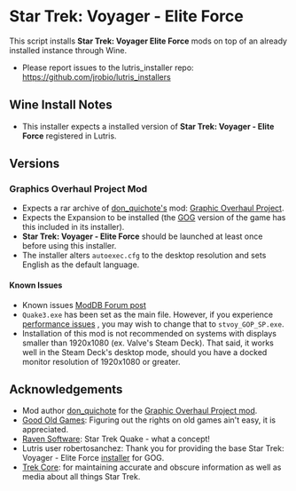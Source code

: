 # Star Trek: Voyager - Elite Force

This script installs **Star Trek: Voyager Elite Force** mods on top of an 
already installed instance through Wine.

- Please report issues to the lutris_installer repo: 
https://github.com/jrobio/lutris_installers

## Wine Install Notes

- This installer expects a installed version of 
**Star Trek: Voyager - Elite Force** registered in Lutris.

## Versions

### Graphics Overhaul Project Mod

- Expects a rar archive of 
[don_quichote's](https://www.moddb.com/members/don-quichote) mod: 
[Graphic Overhaul Project](https://www.moddb.com/mods/elite-force-graphic-overhaul-project).
- Expects the Expansion to be installed (the 
[GOG](https://www.gog.com/en/game/star_trek_voyager_elite_force) version of the 
game has this included in its installer).
- **Star Trek: Voyager - Elite Force** should be launched at least once before 
using this installer.
- The installer alters `autoexec.cfg` to the desktop resolution and sets English
 as the default language.

#### Known Issues

- Known issues 
[ModDB Forum post](https://www.moddb.com/mods/elite-force-graphic-overhaul-project/forum/thread/known-bugs-and-issues-v090)
- `Quake3.exe` has been set as the main file. However, if you experience 
[performance issues](https://www.moddb.com/mods/elite-force-graphic-overhaul-project/forum/thread/mod-installation-v090-and-configuration)
, you may wish to change that to `stvoy_GOP_SP.exe`.
- Installation of this mod is not recommended on systems with displays smaller 
than 1920x1080 (ex. Valve's Steam Deck). That said, it works well in the Steam 
Deck's desktop mode, should you have a docked monitor resolution of 1920x1080 or
 greater. 

## Acknowledgements

- Mod author [don_quichote](https://www.moddb.com/members/don-quichote) for the 
[Graphic Overhaul Project mod](https://www.moddb.com/mods/elite-force-graphic-overhaul-project).
- [Good Old Games](https://www.gog.com/en/game/star_trek_voyager_elite_force): 
Figuring out the rights on old games ain't easy, it is appreciated.
- [Raven Software](https://www.ravensoftware.com/): Star Trek Quake - what a 
concept!
- Lutris user robertosanchez: Thank you for providing the base Star Trek: 
Voyager - Elite Force [installer]((https://lutris.net/games/install/29545/view))
 for GOG.
- [Trek Core](https://gaming.trekcore.com/eliteforce/): for maintaining accurate
 and obscure information as well as media about all things Star Trek.
